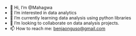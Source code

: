 - 👋 Hi, I’m @Mahagwa
- 👀 I’m interested in data analytics
- 🌱 I’m currently learning data analysis using python libraries
- 💞️ I’m looking to collaborate on data analysis projects.
- 📫 How to reach me: benjaonguso@gmail.com

<!---
Mahagwa/Mahagwa is a ✨ special ✨ repository because its `README.md` (this file) appears on your GitHub profile.
You can click the Preview link to take a look at your changes.
--->
